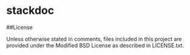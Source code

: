 stackdoc
========

##License

Unless otherwise stated in comments, files included in this project are provided under the Modified BSD License as described in LICENSE.txt.
